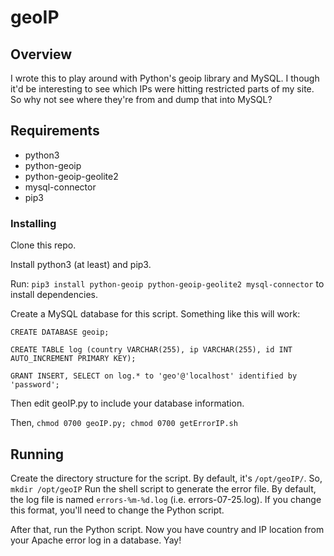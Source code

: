 # geoIP

## Overview
I wrote this to play around with Python's geoip library and MySQL. I though it'd be interesting to see which IPs were hitting restricted parts of my site. So why not see where they're from and dump that into MySQL?

## Requirements
* python3
* python-geoip
* python-geoip-geolite2
* mysql-connector
* pip3

### Installing

Clone this repo.

Install python3 (at least) and pip3. 

Run:
`pip3 install python-geoip python-geoip-geolite2 mysql-connector`
to install dependencies.

Create a MySQL database for this script. Something like this will work:

`CREATE DATABASE geoip;`

`CREATE TABLE log (country VARCHAR(255), ip VARCHAR(255), id INT AUTO_INCREMENT PRIMARY KEY);`

`GRANT INSERT, SELECT on log.* to 'geo'@'localhost' identified by 'password';`

Then edit geoIP.py to include your database information. 

Then, `chmod 0700 geoIP.py; chmod 0700 getErrorIP.sh`

## Running
Create the directory structure for the script. By default, it's `/opt/geoIP/`. So, `mkdir /opt/geoIP`
Run the shell script to generate the error file. By default, the log file is named `errors-%m-%d.log` (i.e. errors-07-25.log). If you change this format, you'll need to change the Python script.

After that, run the Python script. Now you have country and IP location from your Apache error log in a database. Yay!
